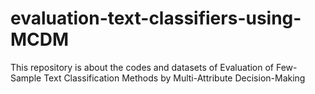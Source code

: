 # evaluation-text-classifiers-using-MCDM
This repository is about the codes and datasets of Evaluation of Few-Sample Text Classification Methods by Multi-Attribute Decision-Making
